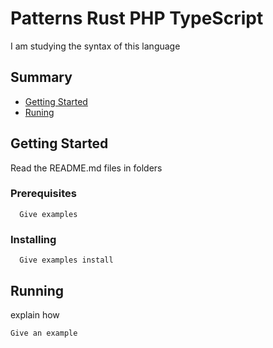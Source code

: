 # Patterns Rust PHP TypeScript

I am studying the syntax of this language

## Summary

 - [Getting Started](#getting-started)
 - [Runing](#running)
 
 ## Getting Started
 
Read the README.md files in folders 

### Prerequisites

```
  Give examples
```

### Installing

```
  Give examples install
```

## Running

explain how

```
Give an example
```

